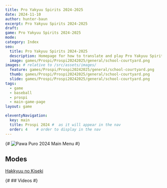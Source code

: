 ```yaml
---
title: Pro Yakyuu Spirits 2024-2025
date: 2024-11-10
author: hunter-baun
excerpt: Pro Yakyuu Spirits 2024-2025
draft:
game: Pro Yakyuu Spirits 2024-2025
mode:
category: Index
seo:
  title: Pro Yakyuu Spirits 2024-2025
  description: Homepage for how to translate and play Pro Yakyuu Spirits 2024-2025
  image: games/Prospi/Prospi20242025/general/school-courtyard.png
images: # relative to /src/assets/images/
  feature: games/Prospi/Prospi20242025/general/school-courtyard.png
  thumb: games/Prospi/Prospi20242025/general/school-courtyard.png
  slide: games/Prospi/Prospi20242025/general/school-courtyard.png
tags:
  - game
  - baseball
  - prospi
  - main-game-page
layout: game  

eleventyNavigation:
  key: main
  title: Prospi 2024 #  as it will appear in the nav
  order: 4    # order to display in the nav
---
```


{# ![Pawa Puro 2024 Main Menu](</assets/images/games/PowerfulPros/2024/general/main menu.png>) #}

## Modes
[Hakkyuu no Kiseki](Modes/HakkyuuNoKiseki)

{# ## Videos #}
